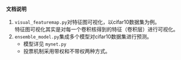 ### `文档说明`  
1. `visual_featuremap.py`对特征图可视化，以cifar10数据集为例。  
    特征图可视化其实是对每一个卷积核得到的特征（卷积层）进行可视化。  
2. `ensemble_model.py`集成多个模型对cifar10数据集进行预测。  
    + 模型详见 `mynet.py`  
    + 投票机制采用带权和不带权两种方式。